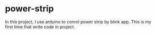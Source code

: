# power-strip
In this project, I use arduino to conrol power strip by blink app. This is my first time that write code in project.
